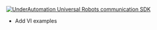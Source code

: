 [![UnderAutomation Universal Robots communication SDK](https://raw.githubusercontent.com/underautomation/UniversalRobots.NET/refs/heads/main/.github/assets/banner.png)](https://underautomation.com)

- Add VI examples